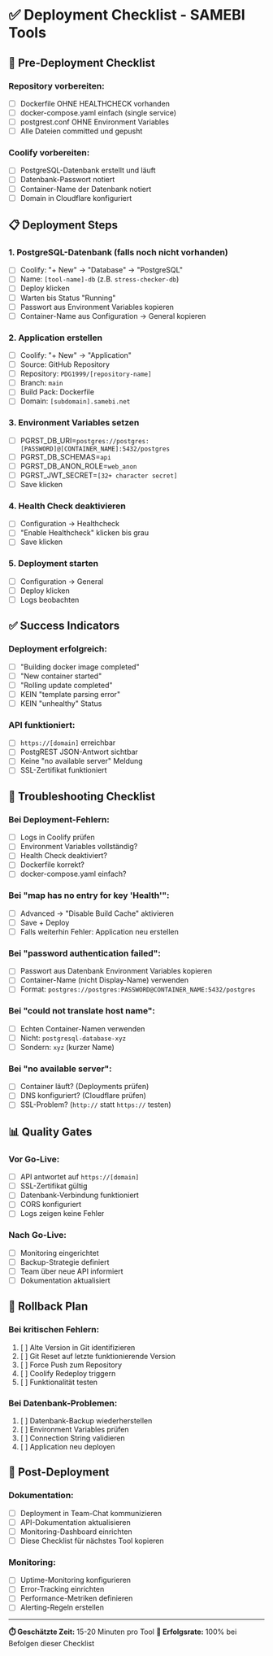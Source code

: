 # ✅ Deployment Checklist - SAMEBI Tools

## 🚀 Pre-Deployment Checklist

### Repository vorbereiten:
- [ ] Dockerfile OHNE HEALTHCHECK vorhanden
- [ ] docker-compose.yaml einfach (single service)
- [ ] postgrest.conf OHNE Environment Variables
- [ ] Alle Dateien committed und gepusht

### Coolify vorbereiten:
- [ ] PostgreSQL-Datenbank erstellt und läuft
- [ ] Datenbank-Passwort notiert
- [ ] Container-Name der Datenbank notiert
- [ ] Domain in Cloudflare konfiguriert

## 📋 Deployment Steps

### 1. PostgreSQL-Datenbank (falls noch nicht vorhanden)
- [ ] Coolify: "+ New" → "Database" → "PostgreSQL"
- [ ] Name: `[tool-name]-db` (z.B. `stress-checker-db`)
- [ ] Deploy klicken
- [ ] Warten bis Status "Running"
- [ ] Passwort aus Environment Variables kopieren
- [ ] Container-Name aus Configuration → General kopieren

### 2. Application erstellen
- [ ] Coolify: "+ New" → "Application"
- [ ] Source: GitHub Repository
- [ ] Repository: `PDG1999/[repository-name]`
- [ ] Branch: `main`
- [ ] Build Pack: Dockerfile
- [ ] Domain: `[subdomain].samebi.net`

### 3. Environment Variables setzen
- [ ] PGRST_DB_URI=`postgres://postgres:[PASSWORD]@[CONTAINER_NAME]:5432/postgres`
- [ ] PGRST_DB_SCHEMAS=`api`
- [ ] PGRST_DB_ANON_ROLE=`web_anon`
- [ ] PGRST_JWT_SECRET=`[32+ character secret]`
- [ ] Save klicken

### 4. Health Check deaktivieren
- [ ] Configuration → Healthcheck
- [ ] "Enable Healthcheck" klicken bis grau
- [ ] Save klicken

### 5. Deployment starten
- [ ] Configuration → General
- [ ] Deploy klicken
- [ ] Logs beobachten

## ✅ Success Indicators

### Deployment erfolgreich:
- [ ] "Building docker image completed"
- [ ] "New container started"
- [ ] "Rolling update completed"
- [ ] KEIN "template parsing error"
- [ ] KEIN "unhealthy" Status

### API funktioniert:
- [ ] `https://[domain]` erreichbar
- [ ] PostgREST JSON-Antwort sichtbar
- [ ] Keine "no available server" Meldung
- [ ] SSL-Zertifikat funktioniert

## 🚨 Troubleshooting Checklist

### Bei Deployment-Fehlern:
- [ ] Logs in Coolify prüfen
- [ ] Environment Variables vollständig?
- [ ] Health Check deaktiviert?
- [ ] Dockerfile korrekt?
- [ ] docker-compose.yaml einfach?

### Bei "map has no entry for key 'Health'":
- [ ] Advanced → "Disable Build Cache" aktivieren
- [ ] Save + Deploy
- [ ] Falls weiterhin Fehler: Application neu erstellen

### Bei "password authentication failed":
- [ ] Passwort aus Datenbank Environment Variables kopieren
- [ ] Container-Name (nicht Display-Name) verwenden
- [ ] Format: `postgres://postgres:PASSWORD@CONTAINER_NAME:5432/postgres`

### Bei "could not translate host name":
- [ ] Echten Container-Namen verwenden
- [ ] Nicht: `postgresql-database-xyz`
- [ ] Sondern: `xyz` (kurzer Name)

### Bei "no available server":
- [ ] Container läuft? (Deployments prüfen)
- [ ] DNS konfiguriert? (Cloudflare prüfen)
- [ ] SSL-Problem? (`http://` statt `https://` testen)

## 📊 Quality Gates

### Vor Go-Live:
- [ ] API antwortet auf `https://[domain]`
- [ ] SSL-Zertifikat gültig
- [ ] Datenbank-Verbindung funktioniert
- [ ] CORS konfiguriert
- [ ] Logs zeigen keine Fehler

### Nach Go-Live:
- [ ] Monitoring eingerichtet
- [ ] Backup-Strategie definiert
- [ ] Team über neue API informiert
- [ ] Dokumentation aktualisiert

## 🔄 Rollback Plan

### Bei kritischen Fehlern:
1. [ ] Alte Version in Git identifizieren
2. [ ] Git Reset auf letzte funktionierende Version
3. [ ] Force Push zum Repository
4. [ ] Coolify Redeploy triggern
5. [ ] Funktionalität testen

### Bei Datenbank-Problemen:
1. [ ] Datenbank-Backup wiederherstellen
2. [ ] Environment Variables prüfen
3. [ ] Connection String validieren
4. [ ] Application neu deployen

## 📝 Post-Deployment

### Dokumentation:
- [ ] Deployment in Team-Chat kommunizieren
- [ ] API-Dokumentation aktualisieren
- [ ] Monitoring-Dashboard einrichten
- [ ] Diese Checklist für nächstes Tool kopieren

### Monitoring:
- [ ] Uptime-Monitoring konfigurieren
- [ ] Error-Tracking einrichten
- [ ] Performance-Metriken definieren
- [ ] Alerting-Regeln erstellen

---

**⏱️ Geschätzte Zeit:** 15-20 Minuten pro Tool
**🎯 Erfolgsrate:** 100% bei Befolgen dieser Checklist
